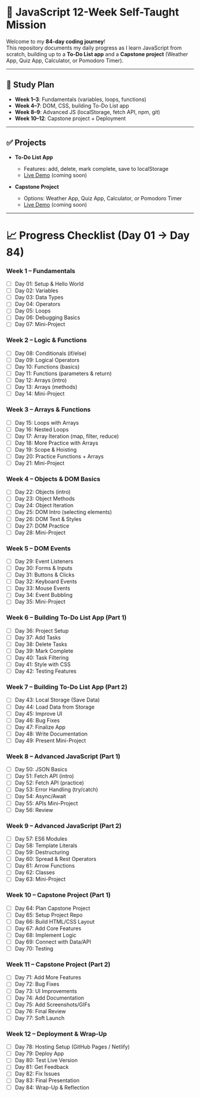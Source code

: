 # 🚀 JavaScript 12-Week Self-Taught Mission

Welcome to my **84-day coding journey**!  
This repository documents my daily progress as I learn JavaScript from scratch, building up to a **To-Do List app** and a **Capstone project** (Weather App, Quiz App, Calculator, or Pomodoro Timer).  

---

## 📅 Study Plan
- **Week 1–3**: Fundamentals (variables, loops, functions)  
- **Week 4–7**: DOM, CSS, building To-Do List app  
- **Week 8–9**: Advanced JS (localStorage, fetch API, npm, git)  
- **Week 10–12**: Capstone project + Deployment  

---

## ✅ Projects
- **To-Do List App**  
  - Features: add, delete, mark complete, save to localStorage  
  - [Live Demo](#) (coming soon)

- **Capstone Project**  
  - Options: Weather App, Quiz App, Calculator, or Pomodoro Timer  
  - [Live Demo](#) (coming soon)  

---

# 📈 Progress Checklist (Day 01 → Day 84)

### Week 1 – Fundamentals  
- [ ] Day 01: Setup & Hello World  
- [ ] Day 02: Variables  
- [ ] Day 03: Data Types  
- [ ] Day 04: Operators  
- [ ] Day 05: Loops  
- [ ] Day 06: Debugging Basics  
- [ ] Day 07: Mini-Project  

### Week 2 – Logic & Functions  
- [ ] Day 08: Conditionals (if/else)  
- [ ] Day 09: Logical Operators  
- [ ] Day 10: Functions (basics)  
- [ ] Day 11: Functions (parameters & return)  
- [ ] Day 12: Arrays (intro)  
- [ ] Day 13: Arrays (methods)  
- [ ] Day 14: Mini-Project  

### Week 3 – Arrays & Functions  
- [ ] Day 15: Loops with Arrays  
- [ ] Day 16: Nested Loops  
- [ ] Day 17: Array Iteration (map, filter, reduce)  
- [ ] Day 18: More Practice with Arrays  
- [ ] Day 19: Scope & Hoisting  
- [ ] Day 20: Practice Functions + Arrays  
- [ ] Day 21: Mini-Project  

### Week 4 – Objects & DOM Basics  
- [ ] Day 22: Objects (intro)  
- [ ] Day 23: Object Methods  
- [ ] Day 24: Object Iteration  
- [ ] Day 25: DOM Intro (selecting elements)  
- [ ] Day 26: DOM Text & Styles  
- [ ] Day 27: DOM Practice  
- [ ] Day 28: Mini-Project  

### Week 5 – DOM Events  
- [ ] Day 29: Event Listeners  
- [ ] Day 30: Forms & Inputs  
- [ ] Day 31: Buttons & Clicks  
- [ ] Day 32: Keyboard Events  
- [ ] Day 33: Mouse Events  
- [ ] Day 34: Event Bubbling  
- [ ] Day 35: Mini-Project  

### Week 6 – Building To-Do List App (Part 1)  
- [ ] Day 36: Project Setup  
- [ ] Day 37: Add Tasks  
- [ ] Day 38: Delete Tasks  
- [ ] Day 39: Mark Complete  
- [ ] Day 40: Task Filtering  
- [ ] Day 41: Style with CSS  
- [ ] Day 42: Testing Features  

### Week 7 – Building To-Do List App (Part 2)  
- [ ] Day 43: Local Storage (Save Data)  
- [ ] Day 44: Load Data from Storage  
- [ ] Day 45: Improve UI  
- [ ] Day 46: Bug Fixes  
- [ ] Day 47: Finalize App  
- [ ] Day 48: Write Documentation  
- [ ] Day 49: Present Mini-Project  

### Week 8 – Advanced JavaScript (Part 1)  
- [ ] Day 50: JSON Basics  
- [ ] Day 51: Fetch API (intro)  
- [ ] Day 52: Fetch API (practice)  
- [ ] Day 53: Error Handling (try/catch)  
- [ ] Day 54: Async/Await  
- [ ] Day 55: APIs Mini-Project  
- [ ] Day 56: Review  

### Week 9 – Advanced JavaScript (Part 2)  
- [ ] Day 57: ES6 Modules  
- [ ] Day 58: Template Literals  
- [ ] Day 59: Destructuring  
- [ ] Day 60: Spread & Rest Operators  
- [ ] Day 61: Arrow Functions  
- [ ] Day 62: Classes  
- [ ] Day 63: Mini-Project  

### Week 10 – Capstone Project (Part 1)  
- [ ] Day 64: Plan Capstone Project  
- [ ] Day 65: Setup Project Repo  
- [ ] Day 66: Build HTML/CSS Layout  
- [ ] Day 67: Add Core Features  
- [ ] Day 68: Implement Logic  
- [ ] Day 69: Connect with Data/API  
- [ ] Day 70: Testing  

### Week 11 – Capstone Project (Part 2)  
- [ ] Day 71: Add More Features  
- [ ] Day 72: Bug Fixes  
- [ ] Day 73: UI Improvements  
- [ ] Day 74: Add Documentation  
- [ ] Day 75: Add Screenshots/GIFs  
- [ ] Day 76: Final Review  
- [ ] Day 77: Soft Launch  

### Week 12 – Deployment & Wrap-Up  
- [ ] Day 78: Hosting Setup (GitHub Pages / Netlify)  
- [ ] Day 79: Deploy App  
- [ ] Day 80: Test Live Version  
- [ ] Day 81: Get Feedback  
- [ ] Day 82: Fix Issues  
- [ ] Day 83: Final Presentation  
- [ ] Day 84: Wrap-Up & Reflection  
